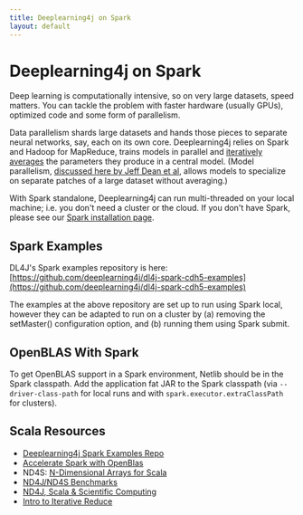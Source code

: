 ```yaml
---
title: Deeplearning4j on Spark
layout: default
---
```


# Deeplearning4j on Spark

Deep learning is computationally intensive, so on very large datasets, speed matters. You can tackle the problem with faster hardware (usually GPUs), optimized code and some form of parallelism. 

Data parallelism shards large datasets and hands those pieces to separate neural networks, say, each on its own core. Deeplearning4j relies on Spark and Hadoop for MapReduce, trains models in parallel and [iteratively averages](./iterativereduce.html) the parameters they produce in a central model. (Model parallelism, [discussed here by Jeff Dean et al](https://static.googleusercontent.com/media/research.google.com/en//archive/large_deep_networks_nips2012.pdf), allows models to specialize on separate patches of a large dataset without averaging.)

With Spark standalone, Deeplearning4j can run multi-threaded on your local machine; i.e. you don't need a cluster or the cloud. If you don't have Spark, please see our [Spark installation page](./sparkinstall.html).

## Spark Examples

DL4J's Spark examples repository is here:
[https://github.com/deeplearning4j/dl4j-spark-cdh5-examples](https://github.com/deeplearning4j/dl4j-spark-cdh5-examples)

The examples at the above repository are set up to run using Spark local, however they can be adapted to run on a cluster by (a) removing the setMaster() configuration option, and (b) running them using Spark submit.



## OpenBLAS With Spark

To get OpenBLAS support in a Spark environment, Netlib should be in the Spark classpath. Add the application fat JAR to the Spark classpath (via `--driver-class-path` for local runs and with `spark.executor.extraClassPath` for clusters).

## Scala Resources

* [Deeplearning4j Spark Examples Repo](https://github.com/deeplearning4j/dl4j-spark-cdh5-examples)
* [Accelerate Spark with OpenBlas](./spark-fast-native-binaries.html)
* ND4S: [N-Dimensional Arrays for Scala](https://github.com/deeplearning4j/nd4s)
* [ND4J/ND4S Benchmarks](http://nd4j.org/benchmarking)
* [ND4J, Scala & Scientific Computing](http://nd4j.org/scala.html)
* [Intro to Iterative Reduce](./iterativereduce)
